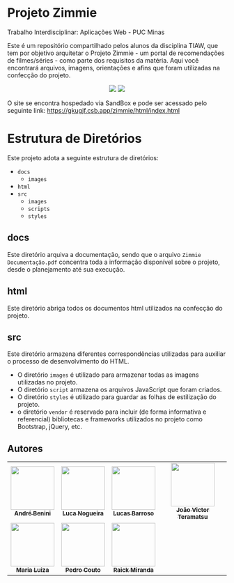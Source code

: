 # Projeto Zimmie
Trabalho Interdisciplinar: Aplicações Web - PUC Minas

Este é um repositório compartilhado pelos alunos da disciplina TIAW, que tem por objetivo arquitetar o Projeto Zimmie - um portal de recomendações de filmes/séries - como parte dos requisitos da matéria. Aqui você encontrará arquivos, imagens, orientações e afins que foram utilizadas na confecção do projeto.

<p align="center"> <img src="https://img.shields.io/github/stars/Juunaz-for-real/Projeto-Zimmie"/> <img src="https://img.shields.io/badge/Status-CONCLU%C3%8DDO-green"/> </p>

O site se encontra hospedado via SandBox e pode ser acessado pelo seguinte link: https://gkugjf.csb.app/zimmie/html/index.html

# Estrutura de Diretórios
Este projeto adota a seguinte estrutura de diretórios:

- `docs`
  - `images`
- `html`
- `src`
  - `images`
  - `scripts`
  - `styles`

## docs
Este diretório arquiva a documentação, sendo que o arquivo `Zimmie Documentação.pdf` concentra toda a informação disponível sobre o projeto, desde o planejamento até sua execução.

## html
Este diretório abriga todos os documentos html utilizados na confecção do projeto.

## src
Este diretório armazena diferentes correspondências utilizadas para auxiliar o processo de desenvolvimento do HTML.

- O diretório `images` é utilizado para armazenar todas as imagens utilizadas no projeto.
- O diretório `script` armazena os arquivos JavaScript que foram criados.
- O diretório `styles` é utilizado para guardar as folhas de estilização do projeto.
- o diretório `vendor` é reservado para incluir (de forma informativa e referencial) bibliotecas e frameworks utilizados no projeto como Bootstrap, jQuery, etc.
  
## Autores

<table>
  <tr>
  <td align="center"><a href="https://github.com/AndrePBpuc"><img src="https://avatars.githubusercontent.com/u/104533304?v=4" width="100px;" alt=""/><br /><sub><b>André Benini</b></sub></a></td>
  <td align="center"><a href="https://github.com/LucaNogz"><img src="https://avatars.githubusercontent.com/u/103080464?v=4" width="100px;" alt=""/><br /><sub><b>Luca Nogueira</b></sub></a></td>
  <td align="center"><a href="https://github.com/lucasbarrosor"><img src="https://avatars.githubusercontent.com/u/104537041?v=4" width="100px;" alt=""/><br /><sub><b>Lucas Barroso</b></sub></a></td>
  <td align="center"><a href="https://github.com/JoaoTeramatsu"><img src="https://avatars.githubusercontent.com/u/67931825?v=4" width="100px;" alt=""/><br /><sub><b>João Victor Teramatsu</b></sub></a></td>
  </tr>
  <tr>
  <td align="center"><a href="https://github.com/MariaLenti"><img src="https://avatars.githubusercontent.com/u/104470380?v=4" width="100px;" alt=""/><br /><sub><b>Maria Luiza</b></sub></a></td>
  <td align="center"><a href="https://github.com/Eloinxd"><img src="https://avatars.githubusercontent.com/u/97035235?v=4" width="100px;" alt=""/><br /><sub><b>Pedro Couto</b></sub></a></td>
  <td align="center"><a href="https://github.com/Juunaz-for-real"><img src="https://avatars.githubusercontent.com/u/85577732?v=4" width="100px;" alt=""/><br /><sub><b>Raick Miranda</b></sub></a></td>
  </tr>
 </table>
